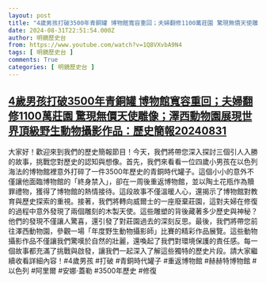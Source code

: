 ```yaml
---
layout: post
title: "4歲男孩打破3500年青銅罐 博物館寬容重回；夫婦翻修1100萬莊園 驚現無價天使雕像；澤西動物園展現世界頂級野生動物攝影作品：歷史簡報20240831"
date: 2024-08-31T22:51:54.000Z
author: 明鏡歷史台
from: https://www.youtube.com/watch?v=1Q8VXvbA9N4
tags: [ 明鏡歷史台 ]
comments: True
categories: [ 明鏡歷史台 ]
---
```

<!--1725144714000-->
[4歲男孩打破3500年青銅罐 博物館寬容重回；夫婦翻修1100萬莊園 驚現無價天使雕像；澤西動物園展現世界頂級野生動物攝影作品：歷史簡報20240831](https://www.youtube.com/watch?v=1Q8VXvbA9N4)
------

<div>
大家好！歡迎來到我們的歷史簡報節目！今天，我們將帶您深入探討三個引人入勝的故事，挑戰您對歷史的認知與想像。首先，我們來看看一位四歲小男孩在以色列海法的博物館裡意外打碎了一件3500年歷史的青銅時代罐子。這個小小的意外不僅讓他面臨博物館的「終身禁入」，卻在一周後重返博物館，並以陶土花瓶作為贖罪禮物，獲得了博物館的熱情接待。這段故事不僅溫暖人心，還揭示了博物館對教育與歷史探索的重視。接著，我們將轉向威爾士的一座廢棄莊園，這對夫婦在修復的過程中意外發現了兩個雕刻的木製天使。這些雕塑的背後藏著多少歷史與神秘？他們的發現不僅讓人驚喜，還引發了對莊園過去的深刻反思。最後，我們將帶您前往澤西動物園，參觀一場「年度野生動物攝影師」比賽的精彩作品展覽。這些動物攝影作品不僅讓我們驚嘆於自然的壯麗，還喚起了我們對環境保護的責任感。每一個故事都充滿了挑戰與啟發，讓我們一起深入了解這些獨特的歷史片段。請大家繼續收看詳細內容！#4歲男孩 #打破 #青銅時代罐子 #重返博物館 #赫赫特博物館 #以色列 #阿里爾 #安娜·蓋勒 #3500年歷史 #修復
</div>
